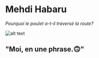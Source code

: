 # Mehdi Habaru

*Pourquoi le poulet a-t-il traversé la route?*

![alt text](photo_profil.jpeg "photo de profil")

## "Moi, en une phrase.🙃"




